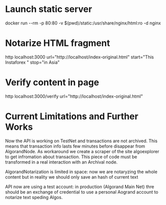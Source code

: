 # Launch static server
docker run --rm -p 80:80 -v $(pwd)/static:/usr/share/nginx/html:ro -d nginx

# Notarize HTML fragment
http localhost:3000 url="http://localhost/index-original.html" start="This Instaforex " stop="in Asia"

# Verify content in page 
http localhost:3000/verify url="http://localhost/index-original.html"

# Current Limitations and Further Works

Now the API is working on TestNet and transactions are not archived. 
This means that transaction info lasts few minutes before disappear from AlgorandNode.
As workaround we create a scraper of the site algoexplorer to get infromation about transaction.
This piece of code must be transformed in a real interaction with an Archival node.

AlgorandNotarization is limited in space: now we are notaryzing the whole content but in reality
we should only save an hash of current text

API now are using a test account: in production (Algorand Main Net) thre should be an exchange
of credential to use a personal Aogrand account to notarize text speding Algos.



